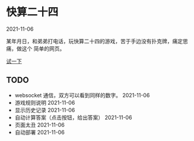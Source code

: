 # 快算二十四
2021-11-06

某年月日，和弟弟打电话，玩快算二十四的游戏，苦于手边没有扑克牌，痛定思痛，做这个
简单的网页。

[试一下](https://chenxizhan.top/fast24)
## TODO
- websocket 通信，双方可以看到同样的数字。  2021-11-06
- 游戏规则说明                              2021-11-06
- 显示历史记录  2021-11-06
- 自动计算答案（点击按钮，给出答案） 2021-11-06
- 页面太丑 2021-11-06
- 自动部署 2021-11-06
